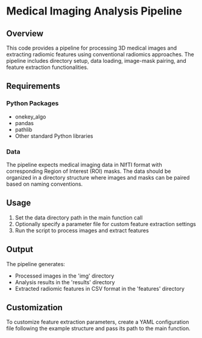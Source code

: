 # Medical Imaging Analysis Pipeline

## Overview
This code provides a pipeline for processing 3D medical images and extracting radiomic features using conventional radiomics approaches. The pipeline includes directory setup, data loading, image-mask pairing, and feature extraction functionalities.

## Requirements
### Python Packages
- onekey_algo
- pandas
- pathlib
- Other standard Python libraries

### Data
The pipeline expects medical imaging data in NIfTI format with corresponding Region of Interest (ROI) masks. The data should be organized in a directory structure where images and masks can be paired based on naming conventions.

## Usage
1. Set the data directory path in the main function call
2. Optionally specify a parameter file for custom feature extraction settings
3. Run the script to process images and extract features

## Output
The pipeline generates:
- Processed images in the 'img' directory
- Analysis results in the 'results' directory
- Extracted radiomic features in CSV format in the 'features' directory

## Customization
To customize feature extraction parameters, create a YAML configuration file following the example structure and pass its path to the main function.